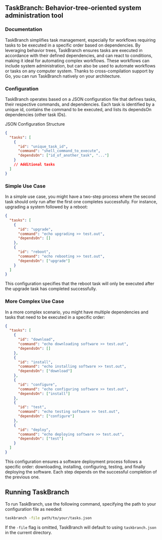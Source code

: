 ## TaskBranch: Behavior-tree-oriented system administration tool


### Documentation

TaskBranch simplifies task management, especially for workflows requiring tasks to be executed in a specific order based on dependencies. By leveraging behavior trees, TaskBranch ensures tasks are executed in accordance with their defined dependencies, and can react to conditions, making it ideal for automating complex workflows. These workflows can include system administration, but can also be used to automate workflows or tasks on any computer system. Thanks to cross-compilation support by Go, you can run TaskBranch natively on your architecture.

### Configuration

TaskBranch operates based on a JSON configuration file that defines tasks, their respective commands, and dependencies. Each task is identified by a unique id, contains the command to be executed, and lists its dependsOn dependencies (other task IDs).

JSON Configuration Structure
```json
{
  "tasks": [
    {
      "id": "unique_task_id",
      "command": "shell_command_to_execute",
      "dependsOn": ["id_of_another_task", "..."]
    }
    // Additional tasks
  ]
}
```

### Simple Use Case
In a simple use case, you might have a two-step process where the second task should only run after the first one completes successfully. For instance, upgrading a system followed by a reboot:

```json
{
  "tasks": [
    {
      "id": "upgrade",
      "command": "echo upgrading >> test.out",
      "dependsOn": []
    },
    {
      "id": "reboot",
      "command": "echo rebooting >> test.out",
      "dependsOn": ["upgrade"]
    }
  ]
}
``` 

This configuration specifies that the reboot task will only be executed after the upgrade task has completed successfully.

### More Complex Use Case

In a more complex scenario, you might have multiple dependencies and tasks that need to be executed in a specific order:

``` json
{
  "tasks": [
    {
      "id": "download",
      "command": "echo downloading software >> test.out",
      "dependsOn": []
    },
    {
      "id": "install",
      "command": "echo installing software >> test.out",
      "dependsOn": ["download"]
    },
    {
      "id": "configure",
      "command": "echo configuring software >> test.out",
      "dependsOn": ["install"]
    },
    {
      "id": "test",
      "command": "echo testing software >> test.out",
      "dependsOn": ["configure"]
    },
    {
      "id": "deploy",
      "command": "echo deploying software >> test.out",
      "dependsOn": ["test"]
    }
  ]
}
```

This configuration ensures a software deployment process follows a specific order: downloading, installing, configuring, testing, and finally deploying the software. Each step depends on the successful completion of the previous one.

## Running TaskBranch
To run TaskBranch, use the following command, specifying the path to your configuration file as needed:

```sh
taskbranch -file path/to/your/tasks.json
```
If the `-file` flag is omitted, TaskBranch will default to using `taskbranch.json` in the current directory.

